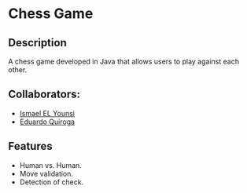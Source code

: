 # Chess Game

## Description
A chess game developed in Java that allows users to play against each other.
## Collaborators:
- [Ismael EL Younsi](https://github.com/IsmaelYM)
- [Eduardo Quiroga](https://github.com/EduardoQG)
## Features
- Human vs. Human.
- Move validation.
- Detection of check.

